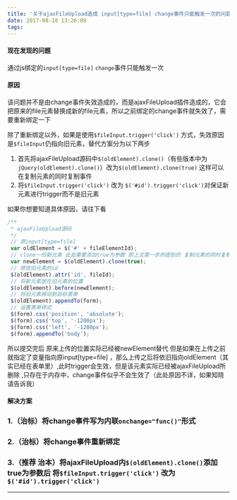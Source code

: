 ```yaml
---
title: '关于ajaxFileUpload造成 input[type=file] change事件只能触发一次的问题'
date: 2017-08-18 13:26:09
tags:
---
```

#### 现在发现的问题
通过js绑定的`input[type=file]` `change`事件只能触发一次
#### 原因
该问题并不是由change事件失效造成的，而是ajaxFileUpload插件造成的，它会把原来的file元素替换成新的file元素，所以之前绑定的change事件就失效了，需要重新绑定一下

除了重新绑定以外，如果是使用`$fileInput.trigger('click')` 方式，失效原因是`$fileInput`仍指向旧元素，替代方案分为以下两步
1. 首先将ajaxFileUpload源码中`$(oldElement).clone()`（有些版本中为`jQuery(oldElement).clone()`）改为`$(oldElement).clone(true)` 这样可以在复制元素的同时复制事件
2. 将`$fileInput.trigger('click')` 改为 `$('#id').trigger('click')`对保证新元素进行trigger而不是旧元素

如果你想要知道具体原因，请往下看

```javascript
/**
 * ajaxFileUpload源码
 */
 // 原input[type=file] 
 var oldElement = $('#' + fileElementId);
 // clone一份新元素 此处需要添加true为参数 即上文第一步所提到的 复制元素的同时复制事件
 var newElement = $(oldElement).clone(true);
 // 修改旧元素的id
 $(oldElement).attr('id', fileId);
 // 将新元素放在旧元素的位置
 $(oldElement).before(newElement);
 // 将旧元素移动到目标表单
 $(oldElement).appendTo(form);
 // 设置表单样式
 $(form).css('position', 'absolute');
 $(form).css('top', '-1200px');
 $(form).css('left', '-1200px');
 $(form).appendTo('body');
```

所以提交完后 原来上传的位置实际已经被newElement替代 但是如果在上传之前就指定了变量指向原input[type=file] ，那么上传之后将依旧指向oldElement（其实已经在表单里）,此时trigger会生效，但是该元素实际已经被ajaxFileUpload所删除 ,只存在于内存中，change事件似乎不会生效了（此处原因不详，如果知晓请告诉我）

#### 解决方案
### 1.（治标）将change事件写为内联`onchange="func()"`形式
### 2.（治标）将change事件重新绑定
### 3.（推荐 治本）将ajaxFileUpload内`$(oldElement).clone()`添加true为参数后 将`$fileInput.trigger('click')` 改为 `$('#id').trigger('click')`


---